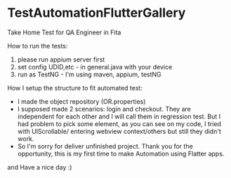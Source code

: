 # TestAutomationFlutterGallery
Take Home Test for QA Engineer in Fita

How to run the tests:
1. please run appium server first
2. set config UDID,etc - in general.java with your device
3. run as TestNG - I'm using maven, appium, testNG

How I setup the structure to fit automated test:
- I made the object repository (OR.properties)
- I supposed made 2 scenarios: login and checkout. They are independent for each other and I will call them in regression test.
But I had problem to pick some element, as you can see on my code, I tried with UIScrollable/ entering webview context/others but still they didn't work.
- So I'm sorry for deliver unfinished project. Thank you for the opportunity, this is my first time to make Automation using Flatter apps.

and Have a nice day :)
